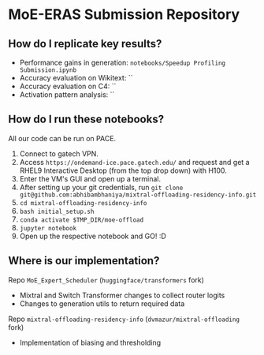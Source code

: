 # MoE-ERAS Submission Repository

## How do I replicate key results?

- Performance gains in generation: `notebooks/Speedup Profiling Submission.ipynb`
- Accuracy evaluation on Wikitext: ``
- Accuracy evaluation on C4: ``
- Activation pattern analysis: ``

## How do I run these notebooks?

All our code can be run on PACE.

1. Connect to gatech VPN.
2. Access `https://ondemand-ice.pace.gatech.edu/` and request and get a RHEL9 Interactive Desktop (from the top drop down) with H100.
3. Enter the VM's GUI and open up a terminal.
4. After setting up your git credentials, run `git clone git@github.com:abhibambhaniya/mixtral-offloading-residency-info.git`
5. `cd mixtral-offloading-residency-info`
6. `bash initial_setup.sh`
7. `conda activate $TMP_DIR/moe-offload`
8. `jupyter notebook`
9. Open up the respective notebook and GO! :D 

## Where is our implementation?

Repo `MoE_Expert_Scheduler` (`huggingface/transformers` fork)
 - Mixtral and Switch Transformer changes to collect router logits
 - Changes to generation utils to return required data

Repo `mixtral-offloading-residency-info` (`dvmazur/mixtral-offloading` fork)
 - Implementation of biasing and thresholding

